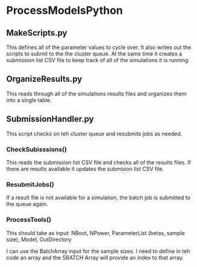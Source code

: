 # ProcessModelsPython

## MakeScripts.py
This defines all of the parameter values to cycle over. It also writes out the scripts to submit to the the cluster queue.
At the same time it creates a submission list CSV file to keep track of all of the simulations it is running.


## OrganizeResults.py
This reads through all of the simulations results files and organizes them into a single table.


## SubmissionHandler.py
This script checks on teh cluster queue and resubmits jobs as needed. 

### CheckSubisssions()
This reads the submission list CSV file and checks all of the results files. If there are results available it updates the submision list CSV file.

### ResubmitJobs()
If a result file is not available for a simulation, the batch job is submitted to the queue again.

### ProcessTools()
This should take as input: NBoot, NPower, ParameterList (betas, sample size), Model, OutDirectory

I can use the BatchArray input for the sample sizes.
I need to define in teh code an array and the SBATCH Array will provide an index to that array.